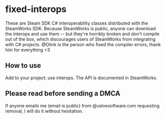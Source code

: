 # fixed-interops

These are Steam SDK C# interoperability classes distributed with the SteamWorks SDK. Because SteamWorks is public, anyone can download the interops and use them -- but they're horribly broken and don't compile out of the box, which discourages users of SteamWorks from integrating with C# projects. @Olink is the person who fixed the compiler errors, thank him for everything <3

## How to use

Add to your project; use interops. The API is documented in SteamWorks.

## Please read before sending a DMCA

If anyone emails me (email is public) from @valvesoftware.com requesting removal, I will do it without hesitation.
